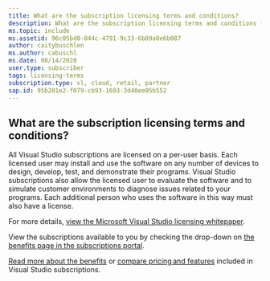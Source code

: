```yaml
---
title: What are the subscription licensing terms and conditions?
description: What are the subscription licensing terms and conditions for my Visual Studio subscription?
ms.topic: include
ms.assetid: 96c05bd0-044c-4791-9c33-6b89a0e6b087
author: caitybuschlen
ms.author: cabuschl
ms.date: 08/14/2020
user.type: subscriber
tags: licensing-terms
subscription.type: vl, cloud, retail, partner
sap.id: 95b201e2-f079-cb93-1693-3d40ee05b552
---
```


## What are the subscription licensing terms and conditions? 

All Visual Studio subscriptions are licensed on a per-user basis. Each licensed user may install and use the software on any number of devices to design, develop, test, and demonstrate their programs. Visual Studio subscriptions also allow the licensed user to evaluate the software and to simulate customer environments to diagnose issues related to your programs. Each additional person who uses the software in this way must also have a license. 

For more details, [view the Microsoft Visual Studio licensing whitepaper](https://visualstudio.microsoft.com/wp-content/uploads/2020/03/Visual-Studio-Licensing-Whitepaper-Mar-2020.pdf). 

View the subscriptions available to you by checking the drop-down on [the benefits page in the subscriptions portal](https://my.visualstudio.com/benefits). 

[Read more about the benefits](https://visualstudio.microsoft.com/vs/benefits/) or [compare pricing and features](https://visualstudio.microsoft.com/vs/pricing/) included in Visual Studio subscriptions.